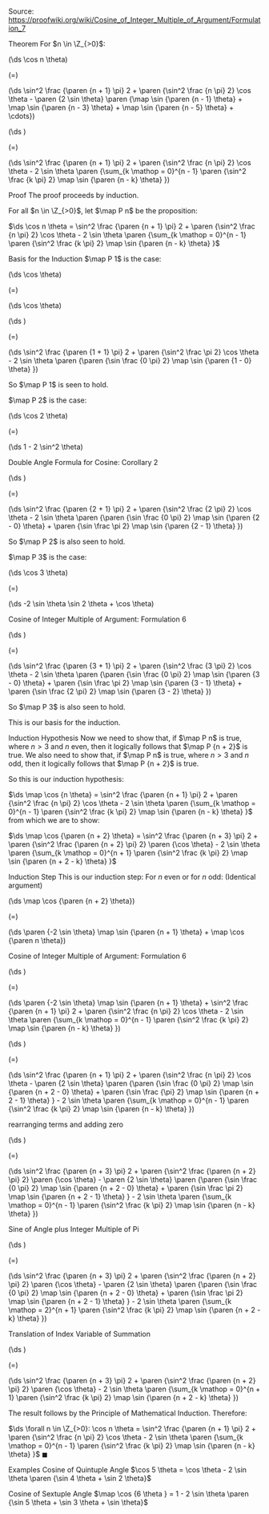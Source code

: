 # 

Source: https://proofwiki.org/wiki/Cosine_of_Integer_Multiple_of_Argument/Formulation_7



Theorem
For $n \in \Z_{>0}$:














\(\ds \cos n \theta\)

\(=\)







\(\ds \sin^2 \frac {\paren {n + 1} \pi} 2 + \paren {\sin^2 \frac {n \pi} 2} \cos \theta - \paren {2 \sin \theta} \paren {\map \sin {\paren {n - 1} \theta} + \map \sin {\paren {n - 3} \theta} + \map \sin {\paren {n - 5} \theta} + \cdots}\)




















\(\ds \)

\(=\)







\(\ds \sin^2 \frac {\paren {n + 1} \pi} 2 + \paren {\sin^2 \frac {n \pi} 2} \cos \theta - 2 \sin \theta \paren {\sum_{k \mathop = 0}^{n - 1} \paren {\sin^2 \frac {k \pi} 2} \map \sin {\paren {n - k} \theta} }\)











Proof
The proof proceeds by induction.

For all $n \in \Z_{>0}$, let $\map P n$ be the proposition:

$\ds \cos n \theta = \sin^2 \frac {\paren {n + 1} \pi} 2 + \paren {\sin^2 \frac {n \pi} 2} \cos \theta - 2 \sin \theta \paren {\sum_{k \mathop = 0}^{n - 1} \paren {\sin^2 \frac {k \pi} 2} \map \sin {\paren {n - k} \theta} }$


Basis for the Induction
$\map P 1$ is the case:














\(\ds \cos \theta\)

\(=\)







\(\ds \cos \theta\)




















\(\ds \)

\(=\)







\(\ds \sin^2 \frac {\paren {1 + 1} \pi} 2 + \paren {\sin^2 \frac \pi 2} \cos \theta - 2 \sin \theta \paren {\paren {\sin \frac {0 \pi} 2} \map \sin {\paren {1 - 0} \theta} }\)









So $\map P 1$ is seen to hold.

$\map P 2$ is the case:














\(\ds \cos 2 \theta\)

\(=\)







\(\ds 1 - 2 \sin^2 \theta\)





Double Angle Formula for Cosine: Corollary $2$














\(\ds \)

\(=\)







\(\ds \sin^2 \frac {\paren {2 + 1} \pi} 2 + \paren {\sin^2 \frac {2 \pi} 2} \cos \theta - 2 \sin \theta \paren {\paren {\sin \frac {0 \pi} 2} \map \sin {\paren {2 - 0} \theta} + \paren {\sin \frac \pi 2} \map \sin {\paren {2 - 1} \theta} }\)









So $\map P 2$ is also seen to hold.

$\map P 3$ is the case:














\(\ds \cos 3 \theta\)

\(=\)







\(\ds -2 \sin \theta \sin 2 \theta + \cos \theta\)





Cosine of Integer Multiple of Argument: Formulation 6














\(\ds \)

\(=\)







\(\ds \sin^2 \frac {\paren {3 + 1} \pi} 2 + \paren {\sin^2 \frac {3 \pi} 2} \cos \theta - 2 \sin \theta \paren {\paren {\sin \frac {0 \pi} 2} \map \sin {\paren {3 - 0} \theta} + \paren {\sin \frac \pi 2} \map \sin {\paren {3 - 1} \theta} + \paren {\sin \frac {2 \pi} 2} \map \sin {\paren {3 - 2} \theta} }\)









So $\map P 3$ is also seen to hold.

This is our basis for the induction.


Induction Hypothesis
Now we need to show that, if $\map P n$ is true, where $n > 3$ and $n$ even, then it logically follows that $\map P {n + 2}$ is true.
We also need to show that, if $\map P n$ is true, where $n > 3$ and $n$ odd, then it logically follows that $\map P {n + 2}$ is true.

So this is our induction hypothesis:

$\ds \map \cos {n \theta} = \sin^2 \frac {\paren {n + 1} \pi} 2 + \paren {\sin^2 \frac {n \pi} 2} \cos \theta - 2 \sin \theta \paren {\sum_{k \mathop = 0}^{n - 1} \paren {\sin^2 \frac {k \pi} 2} \map \sin {\paren {n - k} \theta} }$
from which we are to show:

$\ds \map \cos {\paren {n + 2} \theta} = \sin^2 \frac {\paren {n + 3} \pi} 2 + \paren {\sin^2 \frac {\paren {n + 2} \pi} 2} \paren {\cos \theta} - 2 \sin \theta \paren {\sum_{k \mathop = 0}^{n + 1} \paren {\sin^2 \frac {k \pi} 2} \map \sin {\paren {n + 2 - k} \theta} }$


Induction Step
This is our induction step:
For $n$ even or for $n$ odd: (Identical argument)














\(\ds \map \cos {\paren {n + 2} \theta}\)

\(=\)







\(\ds \paren {-2 \sin \theta} \map \sin {\paren {n + 1} \theta} + \map \cos {\paren n \theta}\)





Cosine of Integer Multiple of Argument: Formulation 6














\(\ds \)

\(=\)







\(\ds \paren {-2 \sin \theta} \map \sin {\paren {n + 1} \theta} + \sin^2 \frac {\paren {n + 1} \pi} 2 + \paren {\sin^2 \frac {n \pi} 2} \cos \theta - 2 \sin \theta \paren {\sum_{k \mathop = 0}^{n - 1} \paren {\sin^2 \frac {k \pi} 2} \map \sin {\paren {n - k} \theta} }\)




















\(\ds \)

\(=\)







\(\ds \sin^2 \frac {\paren {n + 1} \pi} 2 + \paren {\sin^2 \frac {n \pi} 2} \cos \theta - \paren {2 \sin \theta} \paren {\paren {\sin \frac {0 \pi} 2} \map \sin {\paren {n + 2 - 0} \theta} + \paren {\sin \frac {\pi} 2} \map \sin {\paren {n + 2 - 1} \theta} } - 2 \sin \theta \paren {\sum_{k \mathop = 0}^{n - 1} \paren {\sin^2 \frac {k \pi} 2} \map \sin {\paren {n - k} \theta} }\)





rearranging terms and adding zero














\(\ds \)

\(=\)







\(\ds \sin^2 \frac {\paren {n + 3} \pi} 2 + \paren {\sin^2 \frac {\paren {n + 2} \pi} 2} \paren {\cos \theta} - \paren {2 \sin \theta} \paren {\paren {\sin \frac {0 \pi} 2} \map \sin {\paren {n + 2 - 0} \theta} + \paren {\sin \frac \pi 2} \map \sin {\paren {n + 2 - 1} \theta} } - 2 \sin \theta \paren {\sum_{k \mathop = 0}^{n - 1} \paren {\sin^2 \frac {k \pi} 2} \map \sin {\paren {n - k} \theta} }\)





Sine of Angle plus Integer Multiple of Pi














\(\ds \)

\(=\)







\(\ds \sin^2 \frac {\paren {n + 3} \pi} 2 + \paren {\sin^2 \frac {\paren {n + 2} \pi} 2} \paren {\cos \theta} - \paren {2 \sin \theta} \paren {\paren {\sin \frac {0 \pi} 2} \map \sin {\paren {n + 2 - 0} \theta} + \paren {\sin \frac \pi 2} \map \sin {\paren {n + 2 - 1} \theta} } - 2 \sin \theta \paren {\sum_{k \mathop = 2}^{n + 1} \paren {\sin^2 \frac {k \pi} 2} \map \sin {\paren {n + 2 - k} \theta} }\)





Translation of Index Variable of Summation














\(\ds \)

\(=\)







\(\ds \sin^2 \frac {\paren {n + 3} \pi} 2 + \paren {\sin^2 \frac {\paren {n + 2} \pi} 2} \paren {\cos \theta} - 2 \sin \theta \paren {\sum_{k \mathop = 0}^{n + 1} \paren {\sin^2 \frac {k \pi} 2} \map \sin {\paren {n + 2 - k} \theta} }\)










The result follows by the Principle of Mathematical Induction.
Therefore:

$\ds \forall n \in \Z_{>0}: \cos n \theta = \sin^2 \frac {\paren {n + 1} \pi} 2 + \paren {\sin^2 \frac {n \pi} 2} \cos \theta - 2 \sin \theta \paren {\sum_{k \mathop = 0}^{n - 1} \paren {\sin^2 \frac {k \pi} 2} \map \sin {\paren {n - k} \theta} }$
$\blacksquare$


Examples
Cosine of Quintuple Angle
$\cos 5 \theta = \cos \theta - 2 \sin \theta \paren {\sin 4 \theta + \sin 2 \theta}$


Cosine of Sextuple Angle
$\map \cos {6 \theta } = 1 - 2 \sin \theta \paren {\sin 5 \theta + \sin 3 \theta + \sin \theta}$




